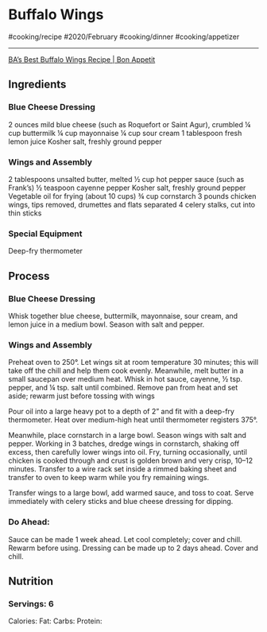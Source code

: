 # Buffalo Wings
#cooking/recipe #2020/February #cooking/dinner #cooking/appetizer
- - - -
[BA’s Best Buffalo Wings Recipe | Bon Appetit](https://www.bonappetit.com/recipe/bas-best-buffalo-wings)

## Ingredients
### Blue Cheese Dressing
2 ounces mild blue cheese (such as Roquefort or Saint Agur), crumbled
¼ cup buttermilk
¼ cup mayonnaise
¼ cup sour cream
1 tablespoon fresh lemon juice
Kosher salt, freshly ground pepper

### Wings and Assembly
2 tablespoons unsalted butter, melted
½ cup hot pepper sauce (such as Frank’s)
½ teaspoon cayenne pepper
Kosher salt, freshly ground pepper
Vegetable oil for frying (about 10 cups)
¾ cup cornstarch
3 pounds chicken wings, tips removed, drumettes and flats separated
4 celery stalks, cut into thin sticks

### Special Equipment
Deep-fry thermometer

## Process
### Blue Cheese Dressing
Whisk together blue cheese, buttermilk, mayonnaise, sour cream, and lemon juice in a medium bowl. Season with salt and pepper.

### Wings and Assembly
Preheat oven to 250°. Let wings sit at room temperature 30 minutes; this will take off the chill and help them cook evenly. Meanwhile, melt butter in a small saucepan over medium heat. Whisk in hot sauce, cayenne, ½ tsp. pepper, and ¼ tsp. salt until combined. Remove pan from heat and set aside; rewarm just before tossing with wings

Pour oil into a large heavy pot to a depth of 2” and fit with a deep-fry thermometer. Heat over medium-high heat until thermometer registers 375°.

Meanwhile, place cornstarch in a large bowl. Season wings with salt and pepper. Working in 3 batches, dredge wings in cornstarch, shaking off excess, then carefully lower wings into oil. Fry, turning occasionally, until chicken is cooked through and crust is golden brown and very crisp, 10–12 minutes. Transfer to a wire rack set inside a rimmed baking sheet and transfer to oven to keep warm while you fry remaining wings.

Transfer wings to a large bowl, add warmed sauce, and toss to coat. Serve immediately with celery sticks and blue cheese dressing for dipping.

### Do Ahead: 
Sauce can be made 1 week ahead. Let cool completely; cover and chill. Rewarm before using.
Dressing can be made up to 2 days ahead. Cover and chill.

## Nutrition
### Servings: 6
Calories: 
Fat: 
Carbs: 
Protein: 